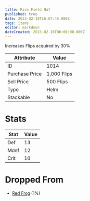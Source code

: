 ```yaml
---
title: Rice Field Hat
published: true
date: 2023-02-18T16:07:45.000Z
tags: items
editor: markdown
dateCreated: 2023-02-16T00:00:00.000Z
---
```


Increases Flips acquired by 30%

|Attribute|Value|
|-|-|
|ID|1014|
|Purchase Price|1,000 Flips|
|Sell Price|500 Flips|
|Type|Helm|
|Stackable|No|

# Stats
|Stat|Value|
|-|-|
|Def|13|
|Mdef|12|
|Crit|10|

# Dropped From
 * [Red Frog](/monsters/red-frog.md) (1%)
